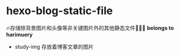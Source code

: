 # hexo-blog-static-file
:fire:存储除背景图片和头像等非关键图片外的其他静态文件:wave::wave::wave:
<strong>belongs to harimuery</strong>

* study-img 存放着博客文章的图片